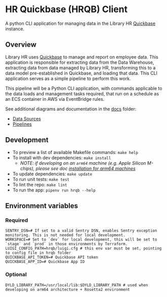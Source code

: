 # HR Quickbase (HRQB) Client

A python CLI application for managing data in the Library HR [Quickbase](https://www.quickbase.com/) instance.

## Overview

Library HR uses [Quickbase](https://www.quickbase.com/) to manage and report on employee data.  This application is responsible for 
extracting data from the Data Warehouse, extracting data from data managed by Library HR, transforming this to a data model pre-established
in Quickbase, and loading that data.  This CLI application serves as a simple pipeline to perform this work.

This pipeline will be a Python CLI application, with commands applicable to the data loads and management tasks required, that run on a 
schedule as an ECS container in AWS via EventBridge rules.

See additional diagrams and documentation in the [docs](docs) folder:
- [Data Sources](docs/data_sources.md)
- [Pipelines](docs/pipelines.md)

## Development

- To preview a list of available Makefile commands: `make help`
- To install with dev dependencies: `make install`
  - _NOTE: if developing on an `arm64` machine (e.g. Apple Silicon M-chips), please see doc [installation for arm64 machines](docs/arm64_installation.md)_
- To update dependencies: `make update`
- To run unit tests: `make test`
- To lint the repo: `make lint`
- To run the app: `pipenv run hrqb --help`

## Environment variables

### Required

```shell
SENTRY_DSN=# If set to a valid Sentry DSN, enables Sentry exception monitoring. This is not needed for local development.
WORKSPACE=# Set to `dev` for local development, this will be set to `stage` and `prod` in those environments by Terraform.
LUIGI_CONFIG_PATH=hrqb/luigi.cfg # this env var must be set, pointing to config file in hrqb folder
QUICKBASE_API_TOKEN=# Quickbase API token
QUICKBASE_APP_ID=# Quickbase App ID
```

### Optional

```shell
DYLD_LIBRARY_PATH=/usr/local/lib:$DYLD_LIBRARY_PATH # used when developing on arm64 architecture + Rosetta2 environment 
```




